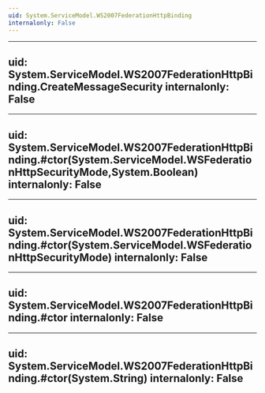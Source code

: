 ```yaml
---
uid: System.ServiceModel.WS2007FederationHttpBinding
internalonly: False
---
```


---
uid: System.ServiceModel.WS2007FederationHttpBinding.CreateMessageSecurity
internalonly: False
---

---
uid: System.ServiceModel.WS2007FederationHttpBinding.#ctor(System.ServiceModel.WSFederationHttpSecurityMode,System.Boolean)
internalonly: False
---

---
uid: System.ServiceModel.WS2007FederationHttpBinding.#ctor(System.ServiceModel.WSFederationHttpSecurityMode)
internalonly: False
---

---
uid: System.ServiceModel.WS2007FederationHttpBinding.#ctor
internalonly: False
---

---
uid: System.ServiceModel.WS2007FederationHttpBinding.#ctor(System.String)
internalonly: False
---
